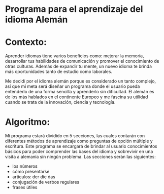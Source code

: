 # Programa para el aprendizaje del idioma Alemán

# Contexto:
Aprender idiomas tiene varios beneficios como: mejorar la memoria, desarrollar tus habilidades de comunicación y promover el conocimiento de otras culturas. Además de expandir tu mente, un nuevo idioma te brinda más oportunidades tanto de estudio como laborales. 

Me decidí por el idioma alemán porque es considerado un tanto complejo, así que mi meta será diseñar un programa donde el usuario pueda entenderlo de una forma sencilla y aprenderlo sin dificultad. El alemán es de los más hablados en el continente Europeo y me fascina su utilidad cuando se trata de la innovación, ciencia  y tecnología. 

# Algoritmo:
Mi programa estará dividido en 5 secciones, las cuales contarán con diferentes métodos de aprendizaje como preguntas de opción múltiple y escritura. Este programa se encargará de brindar al usuario conocimientos básicos para poder comprender las bases del idioma y sobrevivir en una visita a alemania sin ningún problema. Las secciones serán las siguientes:
- los números
- cómo presentarse
- articulos: der die das 
- conjugación de verbos regulares
- frases útiles 
